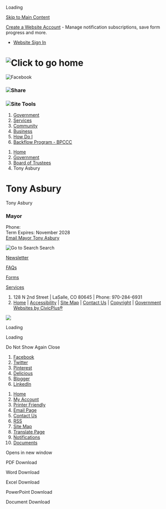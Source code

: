 Loading

[Skip to Main Content](https://www.lasalletown.com/2148/Tony-Asbury/)

[Create a Website Account](https://www.lasalletown.com/MyAccount/ProfileCreate) - Manage notification subscriptions, save form progress and more.   

- [Website Sign In](https://www.lasalletown.com/MyAccount)

# ![Click to go home](https://www.lasalletown.com/ImageRepository/Document?documentID=195)

![Facebook](https://www.lasalletown.com/ImageRepository/Document?documentID=21)

### ![Share](https://www.lasalletown.com/ImageRepository/Document?documentID=31)

### ![Site Tools](https://www.lasalletown.com/ImageRepository/Document?documentID=33)

1. [Government](https://www.lasalletown.com/27/Government)
2. [Services](https://www.lasalletown.com/64/Services)
3. [Community](https://www.lasalletown.com/31/Community)
4. [Business](https://www.lasalletown.com/35/Business)
5. [How Do I](https://www.lasalletown.com/68/How-Do-I)
6. [Backflow Program - BPCCC](https://www.lasalletown.com/2239/Backflow-Program---BPCCC)

<!--THE END-->

1. [Home](https://www.lasalletown.com)
2. [Government](https://www.lasalletown.com/27/Government)
3. [Board of Trustees](https://www.lasalletown.com/2147/Board-of-Trustees)
4. Tony Asbury

# Tony Asbury

Tony Asbury

### Mayor

Phone:  
Term Expires: November 2028  
[Email Mayor Tony Asbury](mailto:tasbury@lasalletown.com)

![Go to Search](https://www.lasalletown.com/ImageRepository/Document?documentID=29) Search

[Newsletter](https://www.lasalletown.com/2205/Newsletter)

[FAQs](https://www.lasalletown.com/FAQ.aspx)

[Forms](https://www.lasalletown.com/FormCenter)

[Services](https://www.lasalletown.com/64/Services)

1. 128 N 2nd Street | LaSalle, CO 80645 | Phone: 970-284-6931
2. [Home](https://www.lasalletown.com/1) | [Accessibility](https://www.lasalletown.com/accessibility) | [Site Map](https://www.lasalletown.com/sitemap) | [Contact Us](https://www.lasalletown.com/directory.aspx) | [Copyright](https://www.lasalletown.com/site/copyright) | [Government Websites by CivicPlus®](https://civicplus.com/referral)

![](https://www.lasalletown.com/ImageRepository/Document?documentID=198)

Loading

Loading

Do Not Show Again Close

<!--THE END-->

1. [Facebook](https://www.lasalletown.com/Layout/WidgetShare/ShareLink/Facebook)
2. [Twitter](https://www.lasalletown.com/Layout/WidgetShare/ShareLink/Twitter)
3. [Pinterest](https://www.lasalletown.com/Layout/WidgetShare/ShareLink/Pinterest)
4. [Delicious](https://www.lasalletown.com/Layout/WidgetShare/ShareLink/Delicious)
5. [Blogger](https://www.lasalletown.com/Layout/WidgetShare/ShareLink/Blogger)
6. [LinkedIn](https://www.lasalletown.com/Layout/WidgetShare/ShareLink/LinkedIn)

<!--THE END-->

01. [Home](https://www.lasalletown.com)
02. [My Account](https://www.lasalletown.com/MyAccount)
03. [Printer Friendly](https://www.lasalletown.com/2148/Tony-Asbury/)
04. [Email Page](https://www.lasalletown.com/EmailPage)
05. [Contact Us](https://www.lasalletown.com/directory.aspx)
06. [RSS](https://www.lasalletown.com/rss.aspx)
07. [Site Map](https://www.lasalletown.com/SiteMap)
08. [Translate Page](https://www.lasalletown.com/2148/Tony-Asbury/)
09. [Notifications](https://www.lasalletown.com/list.aspx)
10. [Documents](https://www.lasalletown.com/DocumentCenter)

Opens in new window

PDF Download

Word Download

Excel Download

PowerPoint Download

Document Download